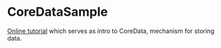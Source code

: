 #  CoreDataSample

[Online tutorial](https://www.hackingwithswift.com/books/ios-swiftui/how-to-combine-core-data-and-swiftui) which serves as intro to CoreData, mechanism for storing data. 

![]()
